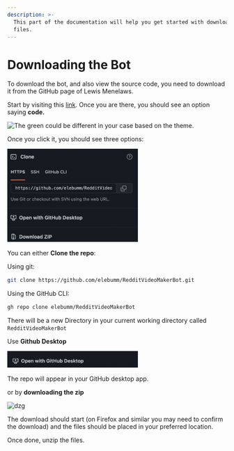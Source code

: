 ```yaml
---
description: >-
  This part of the documentation will help you get started with downloading the
  files.
---
```


# Downloading the Bot

To download the bot, and also view the source code, you need to download it from the GitHub page of Lewis Menelaws.

Start by visiting this [link](https://github.com/elebumm/RedditVideoMakerBot). Once you are there, you should see an option saying **code.**

![The green could be different in your case based on the theme.](<.gitbook/assets/image (1) (1) (1).png>)

Once you click it, you should see three options:

<img src=".gitbook/assets/image (1) (1) (1) (1).png" width="300" heigth="300" alt="Buttons"/>

You can either **Clone the repo**:

Using git:

```bash
git clone https://github.com/elebumm/RedditVideoMakerBot.git
```

Using the GitHub CLI:

```bash
gh repo clone elebumm/RedditVideoMakerBot
```

There will be a new Directory in your current working directory called ```RedditVideoMakerBot```

Use **Github Desktop**

<img src=".gitbook/assets/image (1) (1) (1) (1) (1).png" width="300" heigth="300" alt="GD">

The repo will appear in your GitHub desktop app.

or by **downloading the zip**

![dzg](<.gitbook/assets/image (1) (1).png>)

The download should start (on Firefox and similar you may need to confirm the download) and the files should be placed in your preferred location.

Once done, unzip the files.
